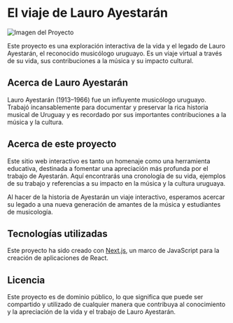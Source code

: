# El viaje de Lauro Ayestarán

![Imagen del Proyecto](/ruta/a/la/imagen.png)

Este proyecto es una exploración interactiva de la vida y el legado de Lauro Ayestarán, el reconocido musicólogo uruguayo. Es un viaje virtual a través de su vida, sus contribuciones a la música y su impacto cultural. 

## Acerca de Lauro Ayestarán

Lauro Ayestarán (1913–1966) fue un influyente musicólogo uruguayo. Trabajó incansablemente para documentar y preservar la rica historia musical de Uruguay y es recordado por sus importantes contribuciones a la música y la cultura.

## Acerca de este proyecto

Este sitio web interactivo es tanto un homenaje como una herramienta educativa, destinada a fomentar una apreciación más profunda por el trabajo de Ayestarán. Aquí encontrarás una cronología de su vida, ejemplos de su trabajo y referencias a su impacto en la música y la cultura uruguaya.

Al hacer de la historia de Ayestarán un viaje interactivo, esperamos acercar su legado a una nueva generación de amantes de la música y estudiantes de musicología.

## Tecnologías utilizadas

Este proyecto ha sido creado con [Next.js](https://nextjs.org/), un marco de JavaScript para la creación de aplicaciones de React.

## Licencia

Este proyecto es de dominio público, lo que significa que puede ser compartido y utilizado de cualquier manera que contribuya al conocimiento y la apreciación de la vida y el trabajo de Lauro Ayestarán.
